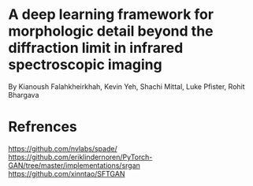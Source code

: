 
# A deep learning framework for morphologic detail beyond the diffraction limit in infrared spectroscopic imaging
By Kianoush Falahkheirkhah, Kevin Yeh, Shachi Mittal, Luke Pfister, Rohit Bhargava
# Refrences
https://github.com/nvlabs/spade/
https://github.com/eriklindernoren/PyTorch-GAN/tree/master/implementations/srgan
https://github.com/xinntao/SFTGAN
